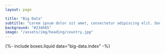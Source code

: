 ```yaml
---
layout: page

title: "Big Data"
subtitle: "Lorem ipsum dolor sit amet, consectetur adipiscing elit. Donec pellentesque tortor ipsum, nec sodales velit faucibus a. Vestibulum id laoreet mi."
background: "#234665"
image: "/assets/img/heading/country.jpg"
---
```


{%-
include boxes.liquid
data="big-data.index"
-%}